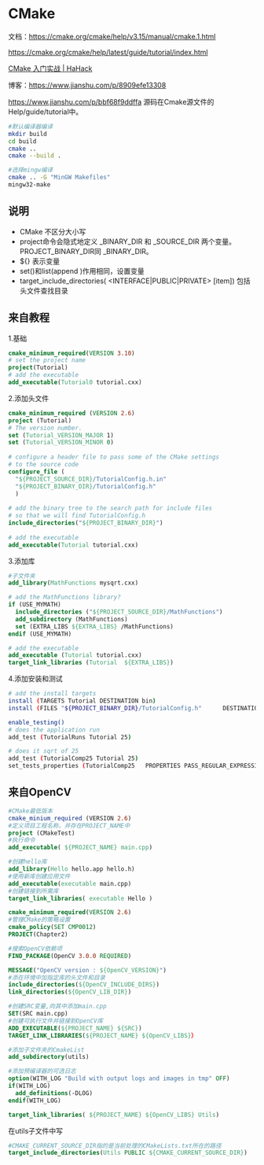 # CMake

文档：<https://cmake.org/cmake/help/v3.15/manual/cmake.1.html>

https://cmake.org/cmake/help/latest/guide/tutorial/index.html

[CMake 入门实战 | HaHack](https://www.hahack.com/codes/cmake/)

博客：<https://www.jianshu.com/p/8909efe13308>

https://www.jianshu.com/p/bbf68f9ddffa	源码在Cmake源文件的Help/guide/tutorial中。

```bash
#默认编译器编译
mkdir build
cd build
cmake ..
cmake --build .
```

```bash
#选择mingw编译
cmake .. -G "MinGW Makefiles"
mingw32-make
```



## 说明

- CMake 不区分大小写
- project命令会隐式地定义<projectname> _BINARY_DIR 和<projectname> _SOURCE_DIR 两个变量。PROJECT_BINARY_DIR同<projectname> _BINARY_DIR。
- ${} 表示变量
- set()和list(append )作用相同，设置变量
- target_include_directories(<target>  <INTERFACE|PUBLIC|PRIVATE>  [item])  包括头文件查找目录

## 来自教程

1.基础

```cmake
cmake_minimum_required(VERSION 3.10)
# set the project name
project(Tutorial)
# add the executable
add_executable(Tutorial0 tutorial.cxx)
```

2.添加头文件

```cmake
cmake_minimum_required (VERSION 2.6)
project (Tutorial)
# The version number.
set (Tutorial_VERSION_MAJOR 1)
set (Tutorial_VERSION_MINOR 0)
 
# configure a header file to pass some of the CMake settings
# to the source code
configure_file (
  "${PROJECT_SOURCE_DIR}/TutorialConfig.h.in"
  "${PROJECT_BINARY_DIR}/TutorialConfig.h"
  )
 
# add the binary tree to the search path for include files
# so that we will find TutorialConfig.h
include_directories("${PROJECT_BINARY_DIR}")
 
# add the executable
add_executable(Tutorial tutorial.cxx) 
```

3.添加库

```cmake
#子文件夹
add_library(MathFunctions mysqrt.cxx)
```

```cmake
# add the MathFunctions library?
if (USE_MYMATH)
  include_directories ("${PROJECT_SOURCE_DIR}/MathFunctions")
  add_subdirectory (MathFunctions)
  set (EXTRA_LIBS ${EXTRA_LIBS} /MathFunctions)
endif (USE_MYMATH)

# add the executable
add_executable (Tutorial tutorial.cxx)
target_link_libraries (Tutorial  ${EXTRA_LIBS})
```

4.添加安装和测试

```bash
# add the install targets
install (TARGETS Tutorial DESTINATION bin)
install (FILES "${PROJECT_BINARY_DIR}/TutorialConfig.h"      DESTINATION include)

enable_testing()
# does the application run
add_test (TutorialRuns Tutorial 25)

# does it sqrt of 25
add_test (TutorialComp25 Tutorial 25)
set_tests_properties (TutorialComp25   PROPERTIES PASS_REGULAR_EXPRESSION "25 is 5")
```



## 来自OpenCV

```cmake
#CMake最低版本
cmake_minium_required (VERSION 2.6)
#定义项目工程名称，并存在PROJECT_NAME中
project (CMakeTest)
#执行命令
add_executable( ${PROJECT_NAME} main.cpp)
```

 

```cmake
#创建hello库
add_library(Hello hello.app hello.h)  
#使用新库创建应用文件
add_executable(executable main.cpp)  
#创建链接到所需库
target_link_libraries( executable Hello )
```

 

```cmake
cmake_minimum_required(VERSION 2.6)
#管理CMake的策略设置
cmake_policy(SET CMP0012)
PROJECT(Chapter2)

#搜索OpenCV依赖项
FIND_PACKAGE(OpenCV 3.0.0 REQUIRED)

MESSAGE("OpenCV version : ${OpenCV_VERSION}")
#添在环境中加指定库的头文件和目录
include_directories(${OpenCV_INCLUDE_DIRS})
link_directories(${OpenCV_LIB_DIR})

#创建SRC变量,向其中添加main.cpp
SET(SRC main.cpp)
#创建可执行文件并链接到OpenCV库
ADD_EXECUTABLE(${PROJECT_NAME} ${SRC})
TARGET_LINK_LIBRARIES(${PROJECT_NAME} ${OpenCV_LIBS}）
```

 

```cmake
#添加子文件夹的CmakeList
add_subdirectory(utils)

#添加预编译器的可选日志
option(WITH_LOG "Build with output logs and images in tmp" OFF)
if(WITH_LOG)
  add_definitions(-DLOG)
endif(WITH_LOG)

target_link_libraries( ${PROJECT_NAME} ${OpenCV_LIBS} Utils)
```



在utils子文件中写

```cmake
#CMAKE_CURRENT_SOURCE_DIR指的是当前处理的CMakeLists.txt所在的路径
target_include_directories(Utils PUBLIC ${CMAKE_CURRENT_SOURCE_DIR})
```


